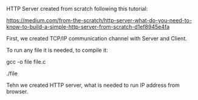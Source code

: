 HTTP Server created from scratch following this tutorial: 

https://medium.com/from-the-scratch/http-server-what-do-you-need-to-know-to-build-a-simple-http-server-from-scratch-d1ef8945e4fa

First, we created TCP/IP communication channel with Server and Client.

To run any file it is needed, to compile it:

gcc -o file file.c

./file

Tehn we created HTTP server, what is needed to run IP address from browser.
